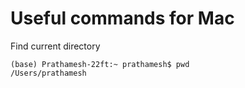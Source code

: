 # Useful commands for Mac

Find current directory
```console
(base) Prathamesh-22ft:~ prathamesh$ pwd
/Users/prathamesh
```
